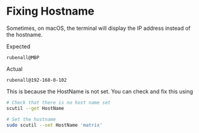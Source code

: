 # Fixing Hostname

Sometimes, on macOS, the terminal will display the IP address instead of the hostname.

Expected

```
rubenall@MBP
```

Actual
```
rubenall@192-168-0-102
```

This is because the HostName is not set. You can check and fix this using

```bash
# Check that there is no host name set
scutil --get HostName

# Set the hostname
sudo scutil --set HostName 'matrix'
```